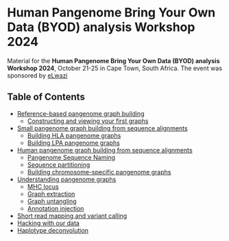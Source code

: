 # Human Pangenome Bring Your Own Data (BYOD) analysis Workshop 2024

Material for the **Human Pangenome Bring Your Own Data (BYOD) analysis Workshop 2024**, October 21-25 in Cape Town, South Africa.
The event was sponsored by [eLwazi](https://elwazi.org/)

## Table of Contents

* [Reference-based pangenome graph building](01_ReferenceBasedPangenomeGraphBuilding.md)
  * [Constructing and viewing your first graphs](01_ReferenceBasedPangenomeGraphBuilding.md#constructing-and-viewing-your-first-graphs)
* [Small pangenome graph building from sequence alignments](02_SmallPangenomeGraphBuildingFromSequenceAlignments.md)
  * [Building HLA pangenome graphs](02_SmallPangenomeGraphBuildingFromSequenceAlignments.md#building-hla-pangenome-graphs)
  * [Building LPA pangenome graphs](02_SmallPangenomeGraphBuildingFromSequenceAlignments.md#building-lpa-pangenome-graphs)
* [Human pangenome graph building from sequence alignments](03_HumanPangenomeGraphBuildingFromSequenceAlignments.md)
  * [Pangenome Sequence Naming](03_HumanPangenomeGraphBuildingFromSequenceAlignments.md#pangenome-sequence-naming)
  * [Sequence partitioning](03_HumanPangenomeGraphBuildingFromSequenceAlignments.md#sequence-partitioning)
  * [Building chromosome-specific pangenome graphs](03_HumanPangenomeGraphBuildingFromSequenceAlignments.md#building-chromosome-specific-pangenome-graphs)
* [Understanding pangenome graphs](04_UnderstandingPangenomeGraphs.md)
  * [MHC locus](04_UnderstandingPangenomeGraphs.md#mhc-locus)
  * [Graph extraction](04_UnderstandingPangenomeGraphs.md#graph-extraction)
  * [Graph untangling](04_UnderstandingPangenomeGraphs.md#graph-untangling)
  * [Annotation injection](04_UnderstandingPangenomeGraphs.md#annotation-injection)
* [Short read mapping and variant calling](05_ShortReadMappingVariantCalling.md)
* [Hacking with our data](06_HackingWithOurData.md)
* [Haplotype deconvolution](07_PangenomeBasedHaplotypeDevoncolution.md)
